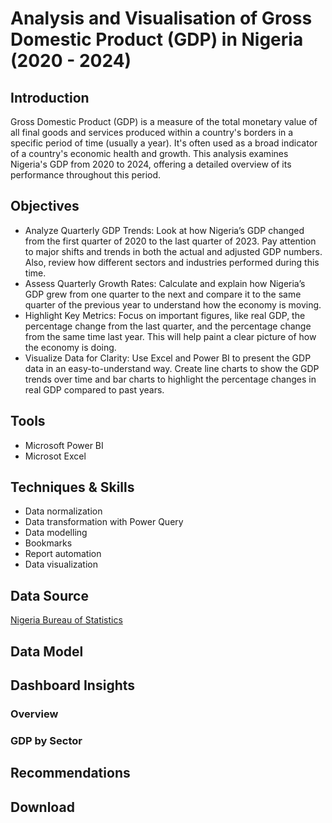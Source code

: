 # Analysis and Visualisation of Gross Domestic Product (GDP) in Nigeria (2020 - 2024)

## Introduction 
Gross Domestic Product (GDP) is a measure of the total monetary value of all final goods and services produced within a country's borders in a specific period of time (usually a year). It's often used as a broad indicator of a country's economic health and growth. 
This analysis examines Nigeria's GDP from 2020 to 2024, offering a detailed overview of its performance throughout this period.

## Objectives 
- Analyze Quarterly GDP Trends: Look at how Nigeria’s GDP changed from the first quarter of 2020 to the last quarter of 2023. Pay attention to major shifts and trends in both the actual and adjusted GDP numbers. Also, review how different sectors and industries performed during this time.
- Assess Quarterly Growth Rates: Calculate and explain how Nigeria’s GDP grew from one quarter to the next and compare it to the same quarter of the previous year to understand how the economy is moving.
- Highlight Key Metrics: Focus on important figures, like real GDP, the percentage change from the last quarter, and the percentage change from the same time last year. This will help paint a clear picture of how the economy is doing.
- Visualize Data for Clarity: Use Excel and Power BI to present the GDP data in an easy-to-understand way. Create line charts to show the GDP trends over time and bar charts to highlight the percentage changes in real GDP compared to past years.

## Tools 
- Microsoft Power BI
- Microsot Excel 

## Techniques & Skills 
- Data normalization
- Data transformation with Power Query
- Data modelling
- Bookmarks
- Report automation
- Data visualization

## Data Source
<a href = "https://nigerianstat.gov.ng/elibrary/read/1241460"> Nigeria Bureau of Statistics </a>
## Data Model 

## Dashboard Insights 

### Overview 

### GDP by Sector

## Recommendations 

## Download 

